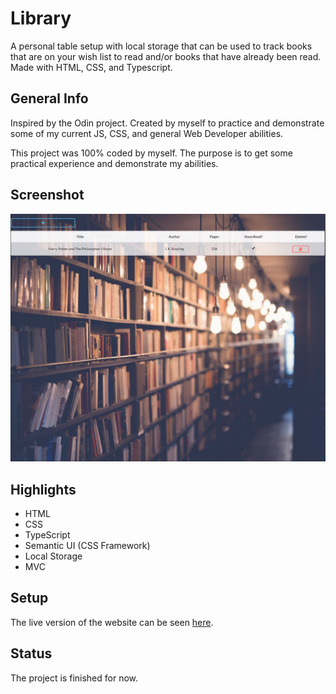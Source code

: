 # Library

A personal table setup with local storage that can be used to track books that are on your wish list to read and/or books that have already been read. Made with HTML, CSS, and Typescript.

## General Info

Inspired by the Odin project. Created by myself to practice and demonstrate some of my current JS, CSS, and general Web Developer abilities.

This project was 100% coded by myself. The purpose is to get some practical experience and demonstrate my abilities.

## Screenshot

![Example screenshot](https://github.com/Mac-Mann/Library/blob/master/image/Project_Snapshot.JPG)

## Highlights

* HTML
* CSS
* TypeScript
* Semantic UI (CSS Framework)
* Local Storage
* MVC

## Setup

The live version of the website can be seen [here](https://mac-mann.github.io/Library/).

## Status

The project is finished for now.
